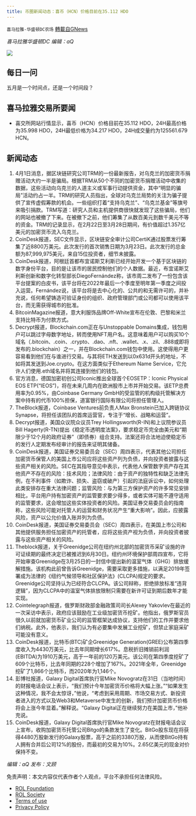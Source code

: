 ```yaml
---
title: 币圈新闻动态：喜币（HCN）价格目前在35.112 HDO
---
```

`喜马拉雅-华盛顿DC农场` [轉載自GNews](https://gnews.org/zh-hans/2266793/)

*喜马拉雅华盛顿DC 编辑：aQ*

![](http://himalayawashingtondc.org/wp-content/uploads/2021/07/ScreenShot-2021-07-31-at-16.20.22@2x.png)



## 每日一问





五月是一个时间点，还是一个时间段？





## 喜马拉雅交易所要闻





- 喜交所网站行情显示，喜币（HCN）价格目前在35.112 HDO，24H最高价格为35.998 HDO，24H最低价格为34.217 HDO，24H成交量约为125561.679 HCN。






## 新闻动态





1. 4月1日消息，据区块链研究公司TRM的一份最新报告，对乌克兰的加密货币捐赠活动大约一半是骗局。根据TRM从50个不同的加密货币捐赠活动中收集的数据，这些活动向乌克兰的人道主义或军事行动提供资金，其中“明显的骗局”活动约占一半。TRM的研究人员指出，全球对乌克兰局势的关注为骗子提供了宣传虚假筹款的机会。一些组织打着“支持乌克兰”、“乌克兰基金”等旗号来吸引捐款。TRM写道：研究人员和主机提供商很快就发现了这些骗局，他们的网站也被撤了下来。在被撤下之前，他们筹集了从数百美元到数千美元不等的资金。TRM的记录显示，在2月22日至3月28日期间，有价值超过1.357亿美元的加密货币流入乌克兰。
2. CoinDesk报道，SEC文件显示，区块链安全审计公司CertiK通过股票发行筹集了近8800万美元。此次发行的首次销售日期为3月23日。此次发行的总金额为87,999,975美元，来自15位投资者，细节未披露。
3. CoinDesk报道，阿根廷首都布宜诺斯艾利斯已经开始开发一个基于区块链的数字身份平台，目的是让该市的居民控制他们的个人数据。最近，布宜诺斯艾利斯创新和数字化转型部长DiegoFernández称，该市周二发布了一份包含该平台提案的白皮书，该平台将在2022年最后一个季度至明年第一季度之间投入运营。Fernández说，该平台将是去中心化的、公共的和无需许可的，并补充说，任何希望铸造可验证身份的组织、政府管理部门或公司都可以使用该平台，而无需获得城市的批准。
4. BitcoinMagazine报道，意大利服饰品牌Off-White宣布在伦敦、巴黎和米兰支持比特币为付款方式。
5. Decrypt报道，Blockchain.com正在与Unstoppable Domains集成，钱包用户可以跳过字母数字地址，转而使用NFT用户名。这意味着用户可以购买10个域名（.bitcoin、.coin、.crypto、.dao、.nft、.wallet、.x、.zil、.888或即将发布的.blockchain）之一，并在Blockchain.com钱包中使用。这使得用户更容易看到他们在与谁进行交易。与其将ETH发送到以0x631d开头的地址，不如将其发送到Joe.crypto。在这方面类似于Ethereum Name Service，它允许人们使用.eth域名并将其连接到他们的钱包。
6. 官方消息，德国加密初创公司Iconic推出全球首个EOSETP：Iconic Physical EOS ETP(“IEOS”)，将在未来几周内在欧洲股市上市并开始交易。该ETP总费用率为0.95%，由Coinbase Germany GmbH的受监管的机构级托管解决方案中持有的代币100%担保，道富银行国际有限公司将担任管理人。
7. TheBlock报道，Coinbase Ventures前负责人Max Bronstein已加入跨链协议Synapse，将担任该团队的首席运营官，专注于“增长、战略和运营”。
8. Decrypt报道，美国众议院众议员Trey Hollingsworth(R-IN)和上议院参议员Bill Hagerty(R-TN)提出《稳定币透明度法案》，要求稳定币完全由美元和“期限少于12个月的政府证券”（即债券）组合支持。法案还将合法地迫使稳定币的发行人定期发布经审计的报告来证明其储备。
9. CoinDesk报道，美国证券交易委员会（SEC）周四表示，代表其他公司担任加密货币保管人的美国上市公司应将这些资产列为负债，并向投资者披露与这些资产相关的风险。SEC在其指导意见中表示，代表他人保管数字资产存在其他资产不存在的风险：技术风险；法律风险：由于资产的独特性和缺乏法律先例，在不利事件（如欺诈、损失、盗窃或破产）引起的法庭诉讼中，如何处理此类安排存在重大法律问题；监管风险：与为第三方保护资产的许多常见安排相比，平台用户持有加密资产的监管要求要少得多，或者实体可能不遵守适用的监管要求，这会增加这些实体投资者的风险。美国证券交易委员会的指南称，这些风险可能对托管人的运营和财务状况产生“重大影响”。因此，应披露风险，资产以公允价值入账并列为负债。
10. CoinDesk报道，美国证券交易委员会（SEC）周四表示，在美国上市公司和其他提供服务担任加密资产的托管者，应将这些资产视为负债，并向投资者披露与这些资产相关的风险。
11. Theblock报道，关于Greenidge公司在纽约州北部的加密货币采矿设施的许可证续期的最终决定已被推迟到6月30日。纽约州环境保护部周四宣布，它将开始审查Greenidge在3月25日的一封信中提出新的温室气体（GHG）排放缓解措施。该机构此前曾告诉Greenidge，需要采取更多措施，以满足2019年签署成为法律的《纽约气候领导和社区保护法》(CLCPA)规定的要求。Greenidge公司坚持认为已经符合CLCPA。该公司辩称，拒绝排放标准“违背逻辑”，因为CLCPA中的温室气体排放限制只需要在新许可证到期后数年才能实现。
12. Cointelegraph报道，俄罗斯财政部金融政策司司长Alexey Yakovlev在最近的一次采访中表示，政府应该鼓励在工业级加密货币挖矿。他指出，俄罗斯官员很久以前就加密货币矿业公司的监管框架达成协议，支持他们的工作并要求他们纳税。此外，他表示，我们认为有必要集中发展工业挖矿，但禁止家庭采矿可能没有意义。
13. CoinDesk报道，比特币(BTC)矿企Greenidge Generation(GREE)公布第四季度收入为4430万美元，比去年同期增长617%。息税折旧摊销前利润(EBITDA)为1910万美元，高于一年前的120万美元。该公司在第四季度挖矿了609个比特币，比去年同期的228个增加了167%。2021年全年，Greenidge挖矿了1,866个比特币，而2020年为1,146个。
14. 彭博社报道，Galaxy Digital首席执行官Mike Novogratz在31日（当地时间）的财报电话会议上表示，“我们预计今年加密货币价格将大幅上涨。”“如果发生这种情况，我不会太惊讶，”他说，“考虑到采用周期、市场交易方式、新投资者进入的方式以及Web3和Metaverse中发生的创新，我们预计加密货币价格将会上涨今年显着。”解释说。“Galaxy Digital正在继续努力在美国上市，”他补充说。
15. CoinDesk报道，Galaxy Digital首席执行官Mike Novogratz在财报电话会议上宣布，收购加密货币托管公司Bitgo的条款发生了变化。BitGo股东现在将获得4480万股新发行的Galaxy股票，高于之前的3380万股，从而使BitGo持有人拥有合并后公司12%的股份，而最初的交易为10%。2.65亿美元的现金对价保持不变。





*编辑：aQ
发布：文顾*


 
 

免责声明：本文内容仅代表作者个人观点，平台不承担任何法律风险。

- [ROL Foundation](https://rolfoundation.org/)
- [ROL Society](https://rolsociety.org/)
- [Terms of use](https://gnews.org/terms-of-use-3/)
- [Privacy Policy](https://gnews.org/privacy-policy/)
